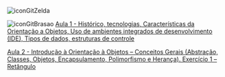 ![iconGitZelda](https://github.com/user-attachments/assets/fe910872-3a94-49a3-9e14-d62ed74a0692)

![iconGitBrasao](https://github.com/user-attachments/assets/bb2a1451-7913-45a2-af04-19b92056d76f) [Aula 1 - Histórico, tecnologias, Características da Orientação a Objetos, Uso de ambientes integrados de desenvolvimento (IDE), Tipos de dados, estruturas de controle](https://github.com/brunamota/POO/files/15018180/Aula.1.-.Introducao.pdf)

[Aula 2 - Introdução à Orientação à Objetos – Conceitos Gerais (Abstração, Classes, Objetos, Encapsulamento, Polimorfismo e Herança). Exercício 1 – Retângulo](https://github.com/brunamota/POO/blob/main/Aulas/Aula02.md)
